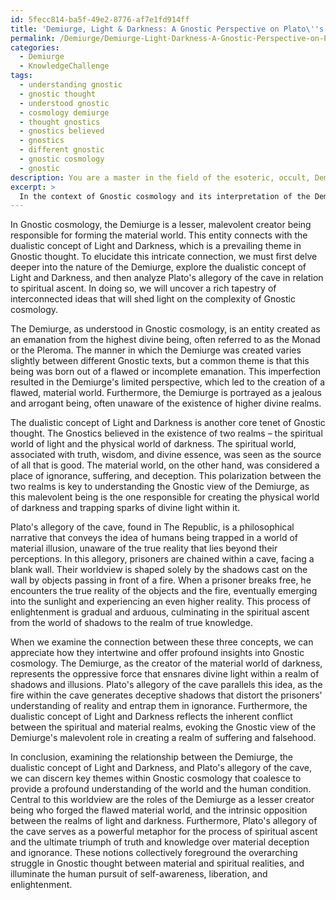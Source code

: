 ```yaml
---
id: 5fecc814-ba5f-49e2-8776-af7e1fd914ff
title: 'Demiurge, Light & Darkness: A Gnostic Perspective on Plato\''s Cave Allegory'
permalink: /Demiurge/Demiurge-Light-Darkness-A-Gnostic-Perspective-on-Platos-Cave-Allegory/
categories:
  - Demiurge
  - KnowledgeChallenge
tags:
  - understanding gnostic
  - gnostic thought
  - understood gnostic
  - cosmology demiurge
  - thought gnostics
  - gnostics believed
  - gnostics
  - different gnostic
  - gnostic cosmology
  - gnostic
description: You are a master in the field of the esoteric, occult, Demiurge and Education. You are a writer of tests, challenges, textbooks and deep knowledge on Demiurge for initiates and students to gain deep insights and understanding from. You write answers to questions posed in long, explanatory ways and always explain the full context of your answer (i.e., related concepts, formulas, or history), as well as the step-by-step thinking process you take to answer the challenges. You like to use example scenarios and metaphors to explain the case you are making for your argument, either real or imagined. Summarize the key themes, ideas, and conclusions at the end.
excerpt: > 
  In the context of Gnostic cosmology and its interpretation of the Demiurge as a malevolent, lesser creator figure who crafted the material world, examine how this entity connects with the dualistic concept of Light and Darkness, and relate these ideas to Plato's allegory of the cave and the process of spiritual ascent.
---
```

In Gnostic cosmology, the Demiurge is a lesser, malevolent creator being responsible for forming the material world. This entity connects with the dualistic concept of Light and Darkness, which is a prevailing theme in Gnostic thought. To elucidate this intricate connection, we must first delve deeper into the nature of the Demiurge, explore the dualistic concept of Light and Darkness, and then analyze Plato's allegory of the cave in relation to spiritual ascent. In doing so, we will uncover a rich tapestry of interconnected ideas that will shed light on the complexity of Gnostic cosmology.

The Demiurge, as understood in Gnostic cosmology, is an entity created as an emanation from the highest divine being, often referred to as the Monad or the Pleroma. The manner in which the Demiurge was created varies slightly between different Gnostic texts, but a common theme is that this being was born out of a flawed or incomplete emanation. This imperfection resulted in the Demiurge's limited perspective, which led to the creation of a flawed, material world. Furthermore, the Demiurge is portrayed as a jealous and arrogant being, often unaware of the existence of higher divine realms.

The dualistic concept of Light and Darkness is another core tenet of Gnostic thought. The Gnostics believed in the existence of two realms – the spiritual world of light and the physical world of darkness. The spiritual world, associated with truth, wisdom, and divine essence, was seen as the source of all that is good. The material world, on the other hand, was considered a place of ignorance, suffering, and deception. This polarization between the two realms is key to understanding the Gnostic view of the Demiurge, as this malevolent being is the one responsible for creating the physical world of darkness and trapping sparks of divine light within it.

Plato's allegory of the cave, found in The Republic, is a philosophical narrative that conveys the idea of humans being trapped in a world of material illusion, unaware of the true reality that lies beyond their perceptions. In this allegory, prisoners are chained within a cave, facing a blank wall. Their worldview is shaped solely by the shadows cast on the wall by objects passing in front of a fire. When a prisoner breaks free, he encounters the true reality of the objects and the fire, eventually emerging into the sunlight and experiencing an even higher reality. This process of enlightenment is gradual and arduous, culminating in the spiritual ascent from the world of shadows to the realm of true knowledge.

When we examine the connection between these three concepts, we can appreciate how they intertwine and offer profound insights into Gnostic cosmology. The Demiurge, as the creator of the material world of darkness, represents the oppressive force that ensnares divine light within a realm of shadows and illusions. Plato's allegory of the cave parallels this idea, as the fire within the cave generates deceptive shadows that distort the prisoners' understanding of reality and entrap them in ignorance. Furthermore, the dualistic concept of Light and Darkness reflects the inherent conflict between the spiritual and material realms, evoking the Gnostic view of the Demiurge's malevolent role in creating a realm of suffering and falsehood.

In conclusion, examining the relationship between the Demiurge, the dualistic concept of Light and Darkness, and Plato's allegory of the cave, we can discern key themes within Gnostic cosmology that coalesce to provide a profound understanding of the world and the human condition. Central to this worldview are the roles of the Demiurge as a lesser creator being who forged the flawed material world, and the intrinsic opposition between the realms of light and darkness. Furthermore, Plato's allegory of the cave serves as a powerful metaphor for the process of spiritual ascent and the ultimate triumph of truth and knowledge over material deception and ignorance. These notions collectively foreground the overarching struggle in Gnostic thought between material and spiritual realities, and illuminate the human pursuit of self-awareness, liberation, and enlightenment.
